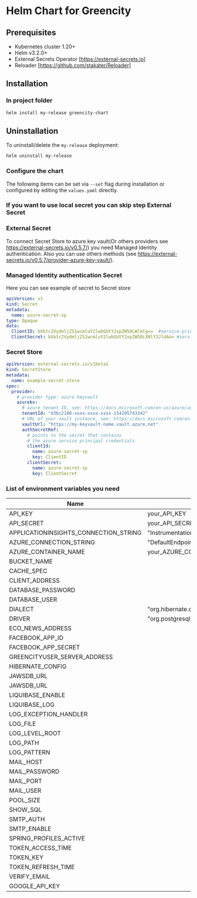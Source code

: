   # Helm Chart for Greencity

  ## Prerequisites

  - Kubernetes cluster 1.20+
  - Helm v3.2.0+
  - External Secrets Operator [https://external-secrets.io]
  - Reloader [https://github.com/stakater/Reloader]

  ## Installation

  ### In project folder
  ```bash
  helm install my-release greencity-chart
  ```

  ## Uninstallation

  To uninstall/delete the `my-release` deployment:
  ```bash
  helm uninstall my-release
  ```

  ### Configure the chart

  The following items can be set via `--set` flag during installation or configured by editing the `values.yaml` directly.
  ### If you want to use local secret you can skip step External Secret
  ### External Secret 
  To connect Secret Store to azure key vault(Or others providers see https://external-secrets.io/v0.5.7/) you need Managed Identity authentication. Also you can use others methods (see https://external-secrets.io/v0.5.7/provider-azure-key-vault/). 

  ### Managed Identity authentication Secret
  Here you can see example of secret to Secret store 
  ```yml
  apiVersion: v1
  kind: Secret
  metadata:
    name: azure-secret-sp
  type: Opaque
  data:
    ClientID: bXktc2VydmljZS1wcmluY2lwbGUtY2xpZW50LWlkCg==  #service-principal-ID
    ClientSecret: bXktc2VydmljZS1wcmluY2lwbGUtY2xpZW50LXNlY3JldAo= #service-principal-secret
  ```
  ### Secret Store 
  ```yml
  apiVersion: external-secrets.io/v1beta1
  kind: SecretStore
  metadata:
    name: example-secret-store
  spec:
    provider:
      # provider type: azure keyvault
      azurekv:
        # azure tenant ID, see: https://docs.microsoft.com/en-us/azure/active-directory/fundamentals/active-directory-how-to-find-tenant
        tenantId: "d3bc2180-xxxx-xxxx-xxxx-154105743342"
        # URL of your vault instance, see: https://docs.microsoft.com/en-us/azure/key-vault/general/about-keys-secrets-certificates
        vaultUrl: "https://my-keyvault-name.vault.azure.net"
        authSecretRef:
          # points to the secret that contains
          # the azure service principal credentials
          clientId:
            name: azure-secret-sp
            key: ClientID
          clientSecret:
            name: azure-secret-sp
            key: ClientSecret
  ```

  ### List of environment variables you need

| Name | Value |
| ------ | ------ |
| API_KEY | your_API_KEY |
| API_SECRET | your_API_SECRET |
| APPLICATIONINSIGHTS_CONNECTION_STRING | "InstrumentationKey=KEY;IngestionEndpoint=Endpoint" |
| AZURE_CONNECTION_STRING | "DefaultEndpointsProtocol=https;AccountName=your_account_name;AccountKey=your_account_key;EndpointSuffix=core.windows.net" |
| AZURE_CONTAINER_NAME | your_AZURE_CONTAINER_NAME |
| BUCKET_NAME |  |
| CACHE_SPEC |  |
| CLIENT_ADDRESS |  |
| DATABASE_PASSWORD |  |
| DATABASE_USER |  |
| DIALECT | "org.hibernate.dialect.PostgreSQL9Dialect" |
| DRIVER | "org.postgresql.Driver" |
| ECO_NEWS_ADDRESS |  |
| FACEBOOK_APP_ID |  |
| FACEBOOK_APP_SECRET |  |
| GREENCITYUSER_SERVER_ADDRESS |  |
| HIBERNATE_CONFIG |  |
| JAWSDB_URL |  |
| JAWSDB_URL |  |
| LIQUIBASE_ENABLE |  |
| LIQUIBASE_LOG |  |
| LOG_EXCEPTION_HANDLER |  |
| LOG_FILE |  |
| LOG_LEVEL_ROOT |  |
| LOG_PATH |  |
| LOG_PATTERN |  |
| MAIL_HOST |  |
| MAIL_PASSWORD |  |
| MAIL_PORT |  |
| MAIL_USER |  |
| POOL_SIZE |  |
| SHOW_SQL |  |
| SMTP_AUTH |  |
| SMTP_ENABLE |  |
| SPRING_PROFILES_ACTIVE |  |
| TOKEN_ACCESS_TIME |  |
| TOKEN_KEY |  |
| TOKEN_REFRESH_TIME |  |
| VERIFY_EMAIL |  |
| GOOGLE_API_KEY |  |
